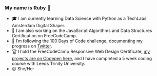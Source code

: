 ### My name is Ruby 👋
- :mortar_board: I am currently learning Data Science with Python as a TechLabs Amsterdam Digital Shaper.
- 🌱 I am also working on the JavaScript Algorithms and Data Structures Certification on FreeCodeCamp.
- 🔭 I’m following the 100 Days of Code challenge, documenting my progress on [Twitter](https://twitter.com/rubyspch100).
- :trophy: I hold the FreeCodeCamp Responsive Web Design Certificate, [my projects are on Codepen here](https://codepen.io/rubyspch), and I have completed a 5 week coding course with Leeds Trinity University. 
- 😄 She/Her
